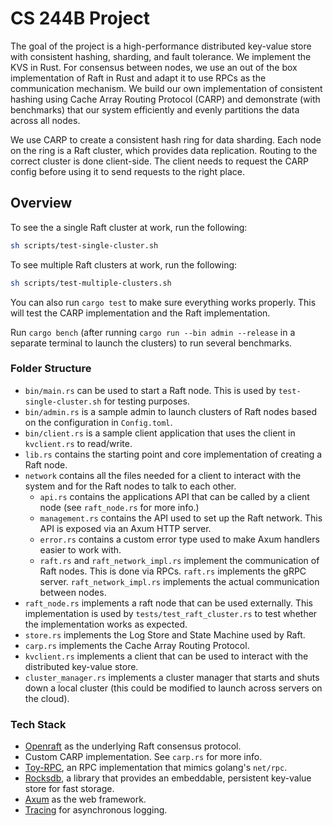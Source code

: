 # CS 244B Project

The goal of the project is a high-performance distributed key-value store with consistent hashing, sharding, and fault tolerance. We implement the KVS in Rust. For consensus between nodes, we use an out of the box implementation of Raft in Rust and adapt it to use RPCs as the communication mechanism. We build our own implementation of consistent hashing using Cache Array Routing Protocol (CARP) and demonstrate (with benchmarks) that our system efficiently and evenly partitions the data across all nodes.

We use CARP to create a consistent hash ring for data sharding. Each node on the ring is a Raft cluster, which provides data replication. Routing to the correct cluster is done client-side. The client needs to request the CARP config before using it to send requests to the right place.

## Overview

To see the a single Raft cluster at work, run the following:

```bash
sh scripts/test-single-cluster.sh
```

To see multiple Raft clusters at work, run the following:
```bash
sh scripts/test-multiple-clusters.sh
```

You can also run `cargo test` to make sure everything works properly. This will test the CARP implementation and the Raft implementation.

Run `cargo bench` (after running `cargo run --bin admin --release` in a separate terminal to launch the clusters) to run several benchmarks.

### Folder Structure

- `bin/main.rs` can be used to start a Raft node. This is used by `test-single-cluster.sh` for testing purposes.
- `bin/admin.rs` is a sample admin to launch clusters of Raft nodes based on the configuration in `Config.toml`.
- `bin/client.rs` is a sample client application that uses the client in `kvclient.rs` to read/write.
- `lib.rs` contains the starting point and core implementation of creating a Raft node.
- `network` contains all the files needed for a client to interact with the system and for the Raft nodes to talk to each other.
    - `api.rs` contains the applications API that can be called by a client node (see `raft_node.rs` for more info.)
    - `management.rs` contains the API used to set up the Raft network. This API is exposed via an Axum HTTP server.
    - `error.rs` contains a custom error type used to make Axum handlers easier to work with.
    - `raft.rs` and `raft_network_impl.rs` implement the communication of Raft nodes. This is done via RPCs. `raft.rs` implements the gRPC server. `raft_network_impl.rs` implements the actual communication between nodes.
- `raft_node.rs` implements a raft node that can be used externally. This implementation is used by `tests/test_raft_cluster.rs` to test whether the implementation works as expected.
- `store.rs` implements the Log Store and State Machine used by Raft.
- `carp.rs` implements the Cache Array Routing Protocol.
- `kvclient.rs` implements a client that can be used to interact with the distributed key-value store.
- `cluster_manager.rs` implements a cluster manager that starts and shuts down a local cluster (this could be modified to launch across servers on the cloud).

### Tech Stack

- [Openraft](https://github.com/datafuselabs/openraft) as the underlying Raft consensus protocol.
- Custom CARP implementation. See `carp.rs` for more info.
- [Toy-RPC](https://github.com/minghuaw/toy-rpc), an RPC implementation that mimics golang's `net/rpc`.
- [Rocksdb](https://crates.io/crates/rocksdb), a library that provides an embeddable, persistent key-value store for fast storage.
- [Axum](https://github.com/tokio-rs/axum) as the web framework.
- [Tracing](https://docs.rs/tracing/latest/tracing/) for asynchronous logging.

